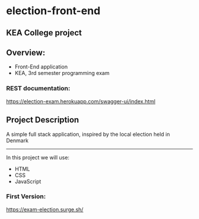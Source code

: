 # election-front-end
## KEA College project

## Overview:

<ul>
 <li> Front-End application </li>
 <li> KEA, 3rd semester programming exam </li> 
</ul>

### REST documentation:
https://election-exam.herokuapp.com/swagger-ui/index.html

## Project Description

A simple full stack application, inspired by the local election held in Denmark </li>

<hr>

In this project we will use:

<ul>
  <li>HTML</li>
  <li>CSS</li>
  <li>JavaScript</li>
</ul>

### First Version:
https://exam-election.surge.sh/
